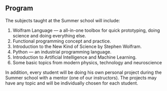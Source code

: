 ## Program

The subjects taught at the Summer school will include:

1. Wolfram Language — a all-in-one toolbox for quick prototyping, doing science and doing everything else.
2. Functional programming concept and practice.
3. Introduction to the New Kind of Science by Stephen Wolfram.
4. Python — an industrial programming language.
5. Introduction to Artificial Intelligence and Machine Learning.
6. Some basic topics from modern physics, technology and neuroscience

In addition, every student will be doing his own personal project during the Summer school with a mentor (one of our instructors). The projects may have any topic and will be individually chosen for each student.